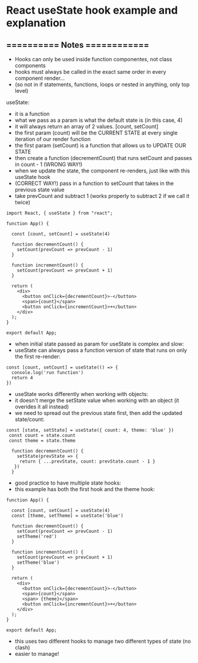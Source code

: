 # React useState hook example and explanation

## ========== Notes ============

- Hooks can only be used inside function componentes, not class components
- hooks must always be called in the exact same order in every component render...
- (so not in if statements, functions, loops or nested in anything, only top level)

useState:

- it is a function
- what we pass as a param is what the default state is (in this case, 4)
- it will always return an array of 2 values. [count, setCount]
- the first param (count) will be the CURRENT STATE at every single iteration of our render function
- the first param (setCount) is a function that allows us to UPDATE OUR STATE
- then create a function (decrementCount) that runs setCount and passes in count - 1 (WRONG WAY!)
- when we update the state, the component re-renders, just like with this useState hook
- (CORRECT WAY!) pass in a function to setCount that takes in the previous state value
- take prevCount and subtract 1 (works properly to subtract 2 if we call it twice)

```
import React, { useState } from "react";

function App() {

  const [count, setCount] = useState(4)

  function decrementCount() {
    setCount(prevCount => prevCount - 1)
  }

  function incrementCount() {
    setCount(prevCount => prevCount + 1)
  }

  return (
    <div>
      <button onClick={decrementCount}>-</button>
      <span>{count}</span>
      <button onClick={incrementCount}>+</button>
    </div>
  );
}

export default App;
```

- when initial state passed as param for useState is complex and slow:
- useState can always pass a function version of state that runs on only the first re-render:

```
const [count, setCount] = useState(() => {
  console.log('run function')
  return 4
})
```

- useState works differently when working with objects:
- it doesn't merge the setState value when working with an object (it overides it all instead)
- we need to spread out the previous state first, then add the updated state/count:

```
const [state, setState] = useState({ count: 4, theme: 'blue' })
 const count = state.count
 const theme = state.theme

  function decrementCount() {
    setState(prevState => {
     return { ...prevState, count: prevState.count - 1 }
   })
  }
```

- good practice to have multiple state hooks:
- this example has both the first hook and the theme hook:

```
function App() {

  const [count, setCount] = useState(4)
  const [theme, setTheme] = useState('blue')

  function decrementCount() {
    setCount(prevCount => prevCount - 1)
    setTheme('red')
  }

  function incrementCount() {
    setCount(prevCount => prevCount + 1)
    setTheme('blue')
  }

  return (
    <div>
      <button onClick={decrementCount}>-</button>
      <span>{count}</span>
      <span> {theme}</span>
      <button onClick={incrementCount}>+</button>
    </div>
  );
}

export default App;
```

- this uses two different hooks to manage two different types of state (no clash)
- easier to manage!
